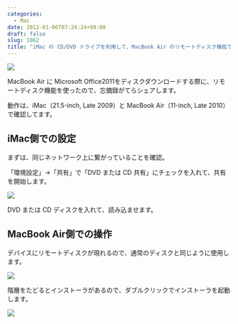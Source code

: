 ```yaml
---
categories:
  - Mac
date: 2012-01-06T07:24:24+09:00
draft: false
slug: 1862
title: "iMac の CD/DVD ドライブを利用して、MacBook Air のリモートディスク機能で CD/DVD を共有する"
---
```


![](/images/2012/01/1862_1.jpg)

MacBook Air に Microsoft Office2011をディスクダウンロードする際に、リモートディスク機能を使ったので、忘備録がてらシェアします。

動作は、iMac（21.5-inch, Late 2009）と MacBook Air（11-inch, Late 2010）で確認してます。

## iMac側での設定

まずは、同じネットワーク上に繋がっていることを確認。

「環境設定」→「共有」で「DVD または CD 共有」にチェックを入れて、共有を開始します。

![](/images/2012/01/1862_2.png)

DVD または CD ディスクを入れて、読み込ませます。

## MacBook Air側での操作

デバイスにリモートディスクが現れるので、通常のディスクと同じように使用します。

![](/images/2012/01/1862_3.png)

階層をたどるとインストーラがあるので、ダブルクリックでインストーラを起動します。

![](/images/2012/01/1862_4.png)
